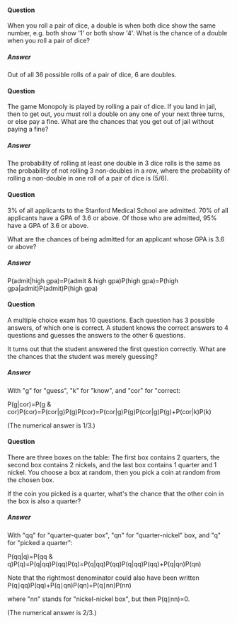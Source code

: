 

#### Question
When you roll a pair of dice, a double is when both dice show the same number, e.g. both show '1' or both show '4'. What is the chance of a double when you roll a pair of dice?

##### Answer
Out of all 36 possible rolls of a pair of dice, 6 are doubles.

#### Question
The game Monopoly is played by rolling a pair of dice. If you land in jail, then to get out, you must roll a double on any one of your next three turns, or else pay a fine. What are the chances that you get out of jail without paying a fine?

##### Answer
The probability of rolling at least one double in 3 dice rolls is the same as the probability of not rolling 3 non-doubles in a row, where the probability of rolling a non-double in one roll of a pair of dice is (5/6).

#### Question
3% of all applicants to the Stanford Medical School are admitted. 70% of all applicants have a GPA of 3.6 or above. Of those who are admitted, 95% have a GPA of 3.6 or above.

What are the chances of being admitted for an applicant whose GPA is 3.6 or above?

##### Answer
P(admit|high gpa)=P(admit & high gpa)P(high gpa)=P(high gpa|admit)P(admit)P(high gpa)


#### Question
A multiple choice exam has 10 questions. Each question has 3 possible answers, of which one is correct. A student knows the correct answers to 4 questions and guesses the answers to the other 6 questions.

It turns out that the student answered the first question correctly. What are the chances that the student was merely guessing?

##### Answer
With "g" for "guess", "k" for "know", and "cor" for "correct:

P(g|cor)=P(g & cor)P(cor)=P(cor|g)P(g)P(cor)=P(cor|g)P(g)P(cor|g)P(g)+P(cor|k)P(k)

(The numerical answer is 1/3.)

#### Question
There are three boxes on the table: The first box contains 2 quarters, the second box contains 2 nickels, and the last box contains 1 quarter and 1 nickel. You choose a box at random, then you pick a coin at random from the chosen box.

If the coin you picked is a quarter, what's the chance that the other coin in the box is also a quarter?

##### Answer
With "qq" for "quarter-quater box", "qn" for "quarter-nickel" box, and "q" for "picked a quarter":

P(qq|q)=P(qq & q)P(q)=P(q|qq)P(qq)P(q)=P(q|qq)P(qq)P(q|qq)P(qq)+P(q|qn)P(qn)

Note that the rightmost denominator could also have been written
P(q∣qq)P(qq)+P(q∣qn)P(qn)+P(q∣nn)P(nn)

where "nn" stands for "nickel-nickel box", but then 
P(q∣nn)=0.

(The numerical answer is 2/3.)

